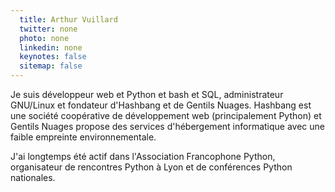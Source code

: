 ```yaml
---
  title: Arthur Vuillard
  twitter: none
  photo: none
  linkedin: none
  keynotes: false
  sitemap: false
---
```

Je suis développeur web et Python et bash et SQL, administrateur GNU/Linux et fondateur d'Hashbang et de Gentils Nuages. Hashbang est une société coopérative de développement web (principalement Python) et Gentils Nuages propose des services d'hébergement informatique avec une faible empreinte environnementale. 

J'ai longtemps été actif dans l'Association Francophone Python, organisateur de rencontres Python à Lyon et de conférences Python nationales.

